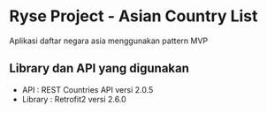 # Ryse Project - Asian Country List
Aplikasi daftar negara asia menggunakan pattern MVP

## Library dan API yang digunakan

- API : REST Countries API versi 2.0.5
- Library : Retrofit2 versi 2.6.0
